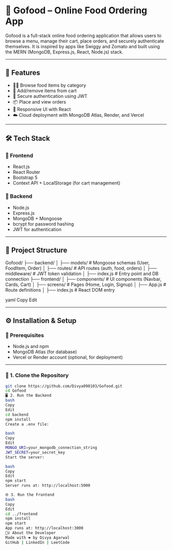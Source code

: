 # 🍔 Gofood – Online Food Ordering App
Gofood is a full-stack online food ordering application that allows users to browse a menu, manage their cart, place orders, and securely authenticate themselves. It is inspired by apps like Swiggy and Zomato and built using the MERN (MongoDB, Express.js, React, Node.js) stack.

---

## 🚀 Features

- 👨‍🍳 Browse food items by category
- 🛒 Add/remove items from cart
- 🔐 Secure authentication using JWT
- 📦 Place and view orders
- 🧾 Responsive UI with React
- ☁️ Cloud deployment with MongoDB Atlas, Render, and Vercel

---

## 🛠️ Tech Stack

### 🔷 Frontend
- React.js
- React Router
- Bootstrap 5
- Context API + LocalStorage (for cart management)

### 🔶 Backend
- Node.js
- Express.js
- MongoDB + Mongoose
- bcrypt for password hashing
- JWT for authentication


---

## 📂 Project Structure

Gofood/
├── backend/
│ ├── models/ # Mongoose schemas (User, FoodItem, Order)
│ ├── routes/ # API routes (auth, food, orders)
│ ├── middleware/ # JWT token validation
│ ├── index.js # Entry point and DB connection
├── frontend/
│ ├── components/ # UI components (Navbar, Cards, Cart)
│ ├── screens/ # Pages (Home, Login, Signup)
│ ├── App.js # Route definitions
│ ├── index.js # React DOM entry

yaml
Copy
Edit

---

## ⚙️ Installation & Setup

### 🔁 Prerequisites
- Node.js and npm
- MongoDB Atlas (for database)
- Vercel or Render account (optional, for deployment)

---

### 🧪 1. Clone the Repository
```bash
git clone https://github.com/Divya090103/Gofood.git
cd Gofood
🖥️ 2. Run the Backend
bash
Copy
Edit
cd backend
npm install
Create a .env file:

bash
Copy
Edit
MONGO_URI=your_mongodb_connection_string
JWT_SECRET=your_secret_key
Start the server:

bash
Copy
Edit
npm start
Server runs at: http://localhost:5000

🌐 3. Run the Frontend
bash
Copy
Edit
cd ../frontend
npm install
npm start
App runs at: http://localhost:3000
🙋‍♀️ About the Developer
Made with ❤️ by Divya Agarwal
GitHub | LinkedIn | LeetCode
